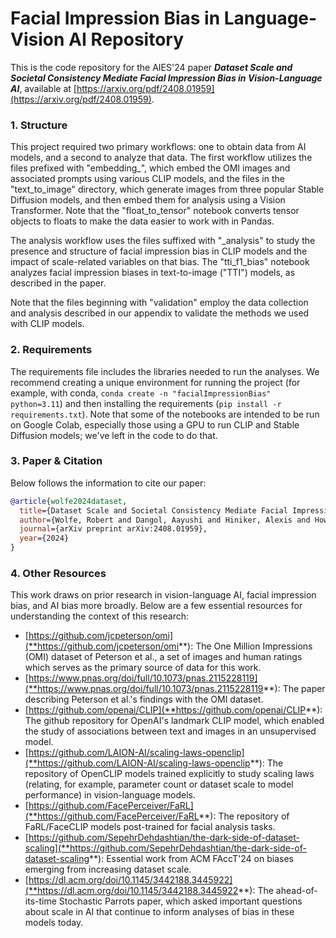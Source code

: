 # Facial Impression Bias in Language-Vision AI Repository
This is the code repository for the AIES'24 paper ***Dataset Scale and Societal Consistency Mediate Facial Impression Bias in Vision-Language AI***, available at [https://arxiv.org/pdf/2408.01959](https://arxiv.org/pdf/2408.01959).

### 1. Structure

This project required two primary workflows: one to obtain data from AI models, and a second to analyze that data. The first workflow utilizes the files prefixed with "embedding_", which embed the OMI images and associated prompts using various CLIP models, and the files in the "text_to_image" directory, which generate images from three popular Stable Diffusion models, and then embed them for analysis using a Vision Transformer. Note that the "float_to_tensor" notebook converts tensor objects to floats to make the data easier to work with in Pandas.

The analysis workflow uses the files suffixed with "_analysis" to study the presence and structure of facial impression bias in CLIP models and the impact of scale-related variables on that bias. The "tti_f1_bias" notebook analyzes facial impression biases in text-to-image ("TTI") models, as described in the paper.

Note that the files beginning with "validation" employ the data collection and analysis described in our appendix to validate the methods we used with CLIP models.

### 2. Requirements

The requirements file includes the libraries needed to run the analyses. We recommend creating a unique environment for running the project (for example, with conda, `conda create -n "facialImpressionBias" python=3.11`) and then installing the requirements (`pip install -r requirements.txt`). Note that some of the notebooks are intended to be run on Google Colab, especially those using a GPU to run CLIP and Stable Diffusion models; we've left in the code to do that.

### 3. Paper & Citation

Below follows the information to cite our paper:

```bibtex
@article{wolfe2024dataset,
  title={Dataset Scale and Societal Consistency Mediate Facial Impression Bias in Vision-Language AI},
  author={Wolfe, Robert and Dangol, Aayushi and Hiniker, Alexis and Howe, Bill},
  journal={arXiv preprint arXiv:2408.01959},
  year={2024}
}
```

### 4. Other Resources

This work draws on prior research in vision-language AI, facial impression bias, and AI bias more broadly. Below are a few essential resources for understanding the context of this research:

- [https://github.com/jcpeterson/omi](**https://github.com/jcpeterson/omi**): The One Million Impressions (OMI) dataset of Peterson et al., a set of images and human ratings which serves as the primary source of data for this work.
- [https://www.pnas.org/doi/full/10.1073/pnas.2115228119](**https://www.pnas.org/doi/full/10.1073/pnas.2115228119**): The paper describing Peterson et al.'s findings with the OMI dataset.
- [https://github.com/openai/CLIP](**https://github.com/openai/CLIP**): The github repository for OpenAI's landmark CLIP model, which enabled the study of associations between text and images in an unsupervised model.
- [https://github.com/LAION-AI/scaling-laws-openclip](**https://github.com/LAION-AI/scaling-laws-openclip**): The repository of OpenCLIP models trained explicitly to study scaling laws (relating, for example, parameter count or dataset scale to model performance) in vision-language models.
- [https://github.com/FacePerceiver/FaRL](**https://github.com/FacePerceiver/FaRL**): The repository of FaRL/FaceCLIP models post-trained for facial analysis tasks.
- [https://github.com/SepehrDehdashtian/the-dark-side-of-dataset-scaling](**https://github.com/SepehrDehdashtian/the-dark-side-of-dataset-scaling**): Essential work from ACM FAccT'24 on biases emerging from increasing dataset scale.
- [https://dl.acm.org/doi/10.1145/3442188.3445922](**https://dl.acm.org/doi/10.1145/3442188.3445922**): The ahead-of-its-time Stochastic Parrots paper, which asked important questions about scale in AI that continue to inform analyses of bias in these models today.